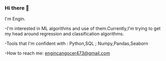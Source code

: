### Hi there 👋

I'm Engin.

-I'm interested in ML algorithms and use of them.Currently,I'm trying to get my head around regression and classification algorithms.

-Tools that I'm confident with : Python,SQL ; Numpy,Pandas,Seaborn

-How to reach me: engincangocer473@gmail.com

